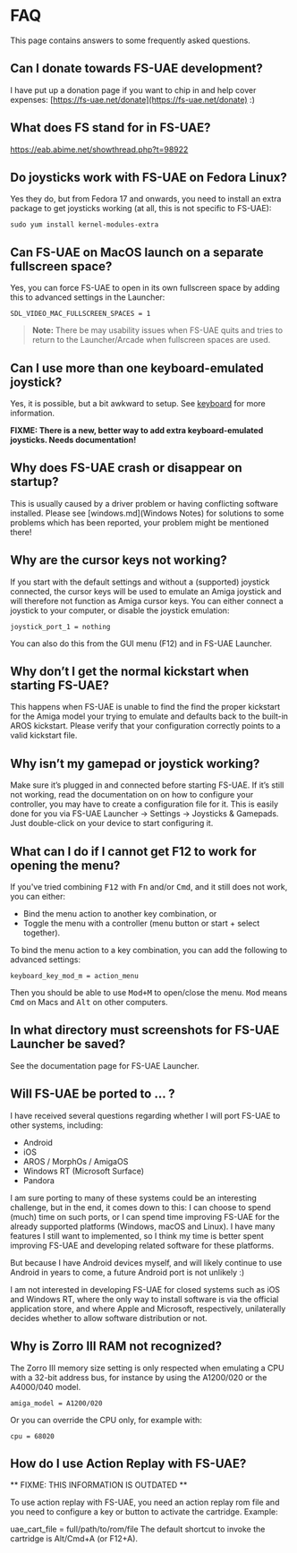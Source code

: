 # FAQ

This page contains answers to some frequently asked questions.

## Can I donate towards FS-UAE development?

I have put up a donation page if you want to chip in and help cover expenses:
[https://fs-uae.net/donate](https://fs-uae.net/donate) :)

## What does FS stand for in FS-UAE?

https://eab.abime.net/showthread.php?t=98922

## Do joysticks work with FS-UAE on Fedora Linux?

Yes they do, but from Fedora 17 and onwards, you need to install an extra
package to get joysticks working (at all, this is not specific to FS-UAE):

    sudo yum install kernel-modules-extra

## Can FS-UAE on MacOS launch on a separate fullscreen space?

Yes, you can force FS-UAE to open in its own fullscreen space by adding this to
advanced settings in the Launcher:

    SDL_VIDEO_MAC_FULLSCREEN_SPACES = 1

> **Note:** There be may usability issues when FS-UAE quits and tries to return
> to the Launcher/Arcade when fullscreen spaces are used.

## Can I use more than one keyboard-emulated joystick?

Yes, it is possible, but a bit awkward to setup. See [keyboard](keyboard.md)
for more information.

**FIXME: There is a new, better way to add extra keyboard-emulated joysticks.
Needs documentation!**

## Why does FS-UAE crash or disappear on startup?

This is usually caused by a driver problem or having conflicting software
installed. Please see [windows.md](Windows Notes) for solutions to some
problems which has been reported, your problem might be mentioned there!

## Why are the cursor keys not working?

If you start with the default settings and without a (supported) joystick
connected, the cursor keys will be used to emulate an Amiga joystick and will
therefore not function as Amiga cursor keys. You can either connect a joystick
to your computer, or disable the joystick emulation:

    joystick_port_1 = nothing

You can also do this from the GUI menu (F12) and in FS-UAE Launcher.

## Why don’t I get the normal kickstart when starting FS-UAE?

This happens when FS-UAE is unable to find the find the proper kickstart for
the Amiga model your trying to emulate and defaults back to the built-in AROS
kickstart. Please verify that your configuration correctly points to a valid
kickstart file.

## Why isn’t my gamepad or joystick working?

Make sure it’s plugged in and connected before starting FS-UAE. If it’s still
not working, read the documentation on on how to configure your controller, you
may have to create a configuration file for it. This is easily done for you via
FS-UAE Launcher -> Settings -> Joysticks & Gamepads. Just double-click on your
device to start configuring it.

## What can I do if I cannot get F12 to work for opening the menu?

If you've tried combining <kbd>F12</kbd> with <kbd>Fn</kbd> and/or
<kbd>Cmd</kbd>, and it still does not work, you can either:

- Bind the menu action to another key combination, or
- Toggle the menu with a controller (menu button or start + select together).

To bind the menu action to a key combination, you can add the following to
advanced settings:

    keyboard_key_mod_m = action_menu

Then you should be able to use <kbd>Mod+M</kbd> to open/close the menu.
<kbd>Mod</kbd> means <kbd>Cmd</kbd> on Macs and <kbd>Alt</kbd> on other
computers.

## In what directory must screenshots for FS-UAE Launcher be saved?

See the documentation page for FS-UAE Launcher.

## Will FS-UAE be ported to … ?

I have received several questions regarding whether I will port FS-UAE to other
systems, including:

- Android
- iOS
- AROS / MorphOs / AmigaOS
- Windows RT (Microsoft Surface)
- Pandora

I am sure porting to many of these systems could be an interesting challenge,
but in the end, it comes down to this: I can choose to spend (much) time on
such ports, or I can spend time improving FS-UAE for the already supported
platforms (Windows, macOS and Linux). I have many features I still want to
implemented, so I think my time is better spent improving FS-UAE and developing
related software for these platforms.

But because I have Android devices myself, and will likely continue to use
Android in years to come, a future Android port is not unlikely :)

I am not interested in developing FS-UAE for closed systems such as iOS and
Windows RT, where the only way to install software is via the official
application store, and where Apple and Microsoft, respectively, unilaterally
decides whether to allow software distribution or not.

## Why is Zorro III RAM not recognized?

The Zorro III memory size setting is only respected when emulating a CPU with a
32-bit address bus, for instance by using the A1200/020 or the A4000/040 model.

    amiga_model = A1200/020

Or you can override the CPU only, for example with:

    cpu = 68020

## How do I use Action Replay with FS-UAE?

** FIXME: THIS INFORMATION IS OUTDATED **

To use action replay with FS-UAE, you need an action replay rom file and you
need to configure a key or button to activate the cartridge. Example:

uae_cart_file = full/path/to/rom/file The default shortcut to invoke the
cartridge is Alt/Cmd+A (or F12+A).

